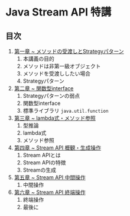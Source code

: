 # Java Stream API 特講

## 目次

1. [第一章 ~ メソッドの受渡しとStrategyパターン](./chapter1.md)
    1. 本講義の目的
    1. メソッドは非第一級オブジェクト
    1. メソッドを受渡ししたい場合
    1. Strategyパターン
1. [第二章 ~ 関数型interface](./chapter2.md)
    1. Strategyパターンの弱点
    1. 関数型interface
    1. 標準ライブラリ `java.util.function`
1. [第三章 ~ lambda式・メソッド参照](./chapter3.md)
    1. 型推論
    1. lambda式
    1. メソッド参照
1. [第四章 ~ Stream API 概観・生成操作](./chapter4.md)
    1. Stream APIとは
    1. Stream APIの特徴
    1. Streamの生成
1. [第五章 ~ Stream API 中間操作](./chapter5.md)
    1. 中間操作
1. [第六章 ~ Stream API 終端操作](./chapter6.md)
    1. 終端操作
    1. 最後に
